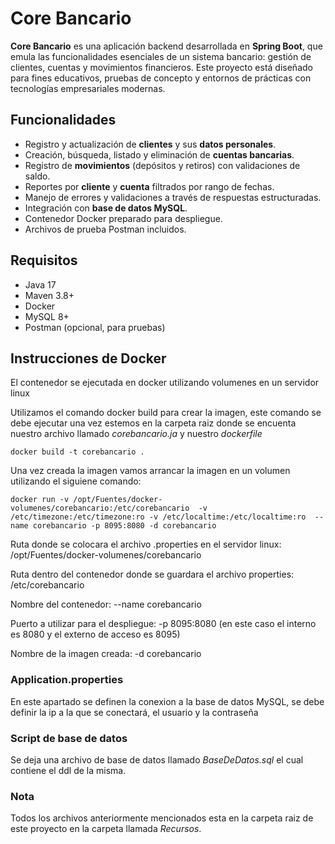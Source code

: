 # Core Bancario 

**Core Bancario** es una aplicación backend desarrollada en **Spring Boot**, que emula las funcionalidades esenciales de un sistema bancario: gestión de clientes, cuentas y movimientos financieros. Este proyecto está diseñado para fines educativos, pruebas de concepto y entornos de prácticas con tecnologías empresariales modernas.


## Funcionalidades

- Registro y actualización de **clientes** y sus **datos personales**.
- Creación, búsqueda, listado y eliminación de **cuentas bancarias**.
- Registro de **movimientos** (depósitos y retiros) con validaciones de saldo.
- Reportes por **cliente** y **cuenta** filtrados por rango de fechas.
- Manejo de errores y validaciones a través de respuestas estructuradas.
- Integración con **base de datos MySQL**.
- Contenedor Docker preparado para despliegue.
- Archivos de prueba Postman incluidos.



## Requisitos

- Java 17
- Maven 3.8+
- Docker
- MySQL 8+
- Postman (opcional, para pruebas)



## Instrucciones de Docker

El contenedor se ejecutada en docker utilizando volumenes en un servidor linux

Utilizamos el comando docker build para crear la imagen, este comando se debe ejecutar una vez estemos en la carpeta raiz donde se encuenta nuestro archivo llamado *corebancario.ja* y nuestro *dockerfile*


    docker build -t corebancario .


Una vez creada la imagen vamos arrancar la imagen en un volumen utilizando el siguiene comando:

    docker run -v /opt/Fuentes/docker-volumenes/corebancario:/etc/corebancario  -v /etc/timezone:/etc/timezone:ro -v /etc/localtime:/etc/localtime:ro  --name corebancario -p 8095:8080 -d corebancario

Ruta donde se colocara el archivo .properties en el servidor linux: /opt/Fuentes/docker-volumenes/corebancario

Ruta dentro del contenedor donde se guardara el archivo properties: /etc/corebancario

Nombre del contenedor: --name corebancario 

Puerto a utilizar para el despliegue: -p 8095:8080 (en este caso el interno es 8080 y el externo de acceso es 8095)

Nombre de la imagen creada: -d corebancario

###  Application.properties

En este apartado se definen la conexion a la base de datos MySQL, se debe definir la ip a la que se conectará, el usuario y la contraseña


###  Script de base de datos
Se deja una archivo de base de datos llamado *BaseDeDatos.sql* el cual contiene el ddl de la misma.

### Nota 
Todos los archivos anteriormente mencionados esta en la carpeta raiz de este proyecto en la carpeta llamada *Recursos*.


